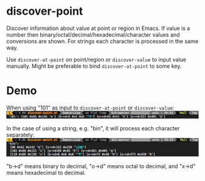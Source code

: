 # discover-point
Discover information about value at point or region in Emacs. If value is a number then binary/octal/decimal/hexadecimal/character values and conversions are shown. For strings each character is processed in the same way.

Use `discover-at-point` on point/region or `discover-value` to input value manually. Might be preferable to bind `discover-at-point` to some key.

# Demo
When using "101" as input to `discover-at-point` or `discover-value`:
![](demo-num.png)

In the case of using a string, e.g. "bin", it will process each character separately:
![](demo-string.png)

"b->d" means binary to decimal, "o->d" means octal to decimal, and "x->d" means hexadecimal to decimal.

